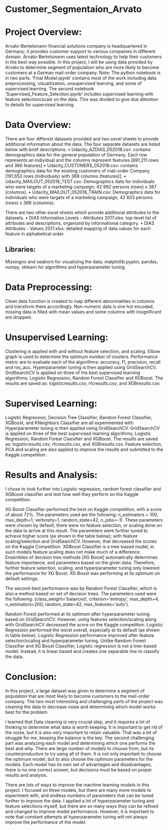 # Customer_Segmentaion_Arvato
# Project Overview: 
Arvato-Bertelsmann financial solutions company is headquartered in Germany; it provides customer support to various companies in different domain. Arvato-Bertelsmann uses latest technology to help their customers in the best way possible. In this project, I will be using data provided by Arvato to determine segment of population who are more likely to become customers at a German mail-order company.
Note: The python notebook is in two parts. ‘Final Model.ipynb’ contains most of the work including data preprocessing, visualtization, unsupervised learning, and some of supervised learning. The second notebook ‘Supervised_Feature_Selection.ipynb’ includes supervised learning with feature selection/scale on the data. This was divided to give due attention to details for supervised learning. 
# Data Overview:
There are four differest datasets provided and two excel sheets to provide additional information about the data.
The four separate datasets are listed below with brief descriptions:
•	Udacity_AZDIAS_052018.csv: contains demographics data for the general population of Germany. Each row represents an individual and the columns represent features [891,211 rows and 366 features]
•	Udacity_CUSTOMERS_052018.csv: contains demographics data for the existing customers of mail-order Company [191,652 rows (individuals) with 369 columns (features)]. 
•	Udacity_MAILOUT_052018_TEST.csv: Demographics data for individuals who were targets of a marketing campaign; 42 982 persons (rows) x 367 (columns).
•	Udacity_MAILOUT_052018_TRAIN.csv: Demographics data for individuals who were targets of a marketing campaign; 42 833 persons (rows) x 366 (columns).

There are two other excel sheets which provide additional attributes to the datasets. 
•	DIAS Information Levels - Attributes 2017.xlsx: top-level list of attributes and descriptions, organized by informational category. 
•	DIAS Attributes - Values 2017.xlsx:   detailed mapping of data values for each feature in alphabetical order.

## Libraries:
Missingno and seaborn for visualizing the data; matplotlib.pyplot, pandas, numpy, sklearn for algorithms and hyperparameter tuning. 
# Data Preprocessing: 
Clean data function is created to map different abnormalities in columns and transform them accordingly. Non-numeric data is one hot encoded, missing data is filled with mean values and some columns with insignificant are dropped.  
# Unsupervised Learning:
Clustering is applied with and without feature selection, and scaling. Elbow graph is used to determine the optimum number of clusters. Performance metric are to evaluate each of the algorithms: accuracy, f1, precision, recall and roc_auc. Hyperparameter tuning is then applied using GridSearchCV. GridSearchCV is applied on three of the best supervised learning algorithms; Logistic Regression, Random Forest Classifier and XGBoost. The results are saved as: logisticresults.csv, rfcresults.csv, and XGBresults.csv.
# Supervised Learning:
Logistic Regression, Decision Tree Classifier, Random Forest Classifier, XGBoost, and KNeighbors Classifier are all experimented with. 
Hyperparameter tuning is then applied using GridSearchCV. GridSearchCV is applied on three of the best supervised learning algorithms; Logistic Regression, Random Forest Classifier and XGBoost. The results are saved as: logisticresults.csv, rfcresults.csv, and XGBresults.csv.
Feature selection, PCA and scaling are also applied to improve the results and submitted to the Kaggle competition.
# Results and Analysis:
I chose to look further into Logistic regression, random forest classifier and XGBoost classifier and test how well they perform on the Kaggle competition. 

XG Boost Classifier performed the best on Kaggle competition, with a score of about 72%. The parameters used are the following: n_estimators = 100, max_depth=1, verbosity=1, random_state=42, n_jobs=-1). These parameters were chosen by default, there were no feature selection, or scaling done on the data to arrive at this result. The parameters were further tuned to achieve higher score (as shown in the table below); with feature scaling/selection and GridSearchCV. However, that decreased the scores on the Kaggle Competition. XGBoost Classifier is a tree-based model, in such models feature scaling does not make much of a difference. Ensembles of decision tree methods [XG Boost] automatically determines feature importance, and parameters based on the given data. Therefore, further feature selection, scaling, and hyperparameter tuning only lowered the performance for XG Boost. XG Boost was performing at its optimum on default settings. 

The second-best performance was by Random Forest Classifier, which is also a method based on set of decision trees. The parameters used were the following: (class_weight='balanced’, criterion='entropy', max_depth=4, n_estimators=200, random_state=42, max_features='auto'). 

Random Forest performed at its optimum after hyperparameter tuning based on GridSearchCV. However, using features selection/scaling along with GridSearchCV decreased the score on the Kaggle competition. 
Logistic Regression performed the worst overall, especially at its default (as shown in table below). Logistic Regression performance improved after feature selection/scaling and hyperparameter tuning. Unlike Random Forest Classifier and XG Boost Classifier, Logistic regression is not a tree-based model. Instead, it is linear based and creates one separable line to classify the data.

# Conclusion: 
In this project, a large dataset was given to determine a segment of population that are most likely to become customers to the mail-order company. The two most interesting and challenging parts of the project was cleaning the data to decrease noise and determining which model works best for the problem. 

I learned that Data cleaning is very crucial step, and it requires a lot of thinking to determine what data is worth keeping. It is important to get rid of the noise, but it is also very important to retain valuable. That was a bit of struggle for me, keeping the balance is the key. 
The second challenging part was analyzing each model and determining which one performs the best and why. There are large number of models to choose from, but its counterproductive to try using all of them. It is not only important to choose the optimum model, but to also choose the optimum parameters for the models. Each model has its own set of advantages and disadvantages, there is no one correct answer, but decisions must be based on proper results and analysis. 

There are lots of ways to improve the machine learning models in this project. I focused on three models, but there are many more models to experiment with, and endless numbers of parameters that can be tuned further to improve the data. I applied a lot of hyperparameter tuning and feature selections myself, but there are so many ways they can be refined and changed to improve model performance. However, it is important to note that constant attempts at hyperparameter tuning will not always improve the performance of the model.

